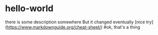 # hello-world
there is some description somewhere
But it changed eventually
[nice try] (https://www.markdownguide.org/cheat-sheet/)
#ok, that's a thing

